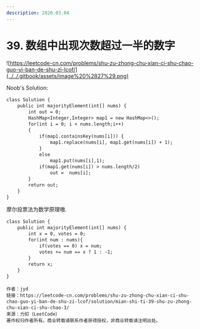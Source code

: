 ```yaml
---
description: 2020.03.04
---
```


# 39. 数组中出现次数超过一半的数字

![https://leetcode-cn.com/problems/shu-zu-zhong-chu-xian-ci-shu-chao-guo-yi-ban-de-shu-zi-lcof/](../../.gitbook/assets/image%20%2827%29.png)

Noob's Solution:

```text
class Solution {
    public int majorityElement(int[] nums) {
        int out = 0;
        HashMap<Integer,Integer> map1 = new HashMap<>();
        for(int i = 0; i < nums.length;i++)
        {
            if(map1.containsKey(nums[i])) {
                map1.replace(nums[i], map1.get(nums[i]) + 1); 
            }
            else
                map1.put(nums[i],1);
            if(map1.get(nums[i]) > nums.length/2)
                out =  nums[i];
        }
        return out;
    }
}
```

摩尔投票法为数学原理嗷.

```text
class Solution {
    public int majorityElement(int[] nums) {
        int x = 0, votes = 0;
        for(int num : nums){
            if(votes == 0) x = num;
            votes += num == x ? 1 : -1;
        }
        return x;
    }
}

作者：jyd
链接：https://leetcode-cn.com/problems/shu-zu-zhong-chu-xian-ci-shu-chao-guo-yi-ban-de-shu-zi-lcof/solution/mian-shi-ti-39-shu-zu-zhong-chu-xian-ci-shu-chao-3/
来源：力扣（LeetCode）
著作权归作者所有。商业转载请联系作者获得授权，非商业转载请注明出处。
```

